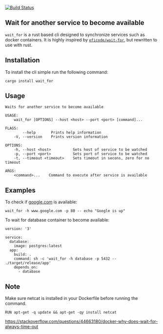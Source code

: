 [![Build Status](https://travis-ci.org/ktitarov/wait_for.svg?branch=master)](https://travis-ci.org/ktitarov/wait_for)

## Wait for another service to become available

`wait_for` is a rust based cli designed to synchronize services such as docker containers. It is highly inspired by [`eficode/wait-for`](https://github.com/eficode/wait-for), but rewritten to use with rust.

## Installation

To install the cli simple run the following command:

```
cargo install wait_for
```

## Usage

```
Waits for another service to become available

USAGE:
    wait_for [OPTIONS] --host <host> --port <port> [command]...

FLAGS:
        --help       Prints help information
    -V, --version    Prints version information

OPTIONS:
    -h, --host <host>          Sets host of service to be watched
    -p, --port <port>          Sets port of service to be watched
    -t, --timeout <timeout>    Sets timeout in secons, zero for no timeout

ARGS:
    <command>...    Command to execute after service is available
```

## Examples

To check if [google.com](https://google.com) is available:

```
wait_for -h www.google.com -p 80 -- echo "Google is up"
```

To wait for database container to become available:

```
version: '3'

service:
  database:
    image: postgres:latest
  app:
    build: .
    command: sh -c 'wait_for -h database -p 5432 -- ./target/release/app'
    depends_on:
      - database
```
 
## Note

Make sure netcat is installed in your Dockerfile before running the command.

```
RUN apt-get -q update && apt-get -qy install netcat
```

https://stackoverflow.com/questions/44663180/docker-why-does-wait-for-always-time-out